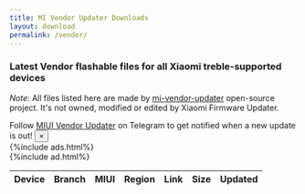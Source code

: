 ```yaml
---
title: MI Vendor Updater Downloads
layout: download
permalink: /vendor/
---
```


### Latest Vendor flashable files for all Xiaomi treble-supported devices

*Note*: All files listed here are made by [mi-vendor-updater](https://github.com/TryHardDood/mi-vendor-updater) open-source project. It's not owned, modified or edited by Xiaomi Firmware Updater.

<div class="alert alert-primary alert-dismissible fade show" role="alert">
    Follow <a href="https://t.me/MIUIVendorUpdater" class="alert-link">MIUI Vendor Updater</a> on Telegram to get notified when a new update is out!
    <button type="button" class="close" data-dismiss="alert" aria-label="Close">
        <span aria-hidden="true">&times;</span>
    </button>
</div>
{%include ads.html%}
<div class="table-responsive-md" id="table-wrapper">
    {%include ad.html%}
<table id="vendor" class="display dt-responsive nowrap compact table table-striped table-hover table-sm" style="width:100%">
    <thead class="thead-dark">
        <tr>
            <th data-ref="device">Device</th>
            <th data-ref="branch">Branch</th>
            <th data-ref="miui">MIUI</th>
            <th data-ref="region">Region</th>
            <th data-ref="link">Link</th>
            <th data-ref="size">Size</th>
            <th data-ref="updated">Updated</th>
        </tr>
    </thead>
    <script>loadLatestVendor()</script>
</table>
</div>
